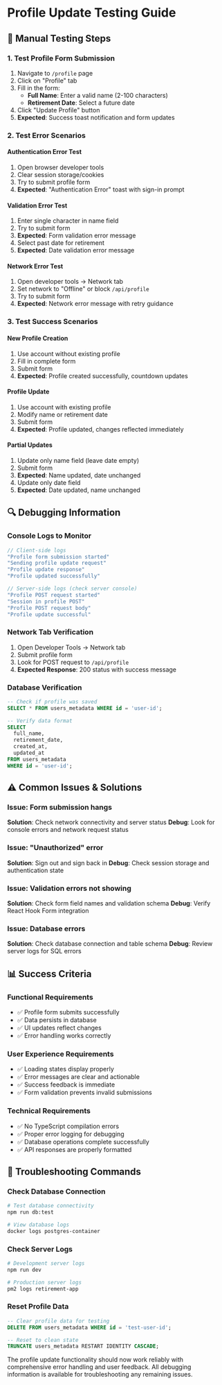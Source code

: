 # Profile Update Testing Guide

## 🧪 **Manual Testing Steps**

### **1. Test Profile Form Submission**
1. Navigate to `/profile` page
2. Click on "Profile" tab
3. Fill in the form:
   - **Full Name**: Enter a valid name (2-100 characters)
   - **Retirement Date**: Select a future date
4. Click "Update Profile" button
5. **Expected**: Success toast notification and form updates

### **2. Test Error Scenarios**

#### **Authentication Error Test**
1. Open browser developer tools
2. Clear session storage/cookies
3. Try to submit profile form
4. **Expected**: "Authentication Error" toast with sign-in prompt

#### **Validation Error Test**
1. Enter single character in name field
2. Try to submit form
3. **Expected**: Form validation error message
4. Select past date for retirement
5. **Expected**: Date validation error message

#### **Network Error Test**
1. Open developer tools → Network tab
2. Set network to "Offline" or block `/api/profile`
3. Try to submit form
4. **Expected**: Network error message with retry guidance

### **3. Test Success Scenarios**

#### **New Profile Creation**
1. Use account without existing profile
2. Fill in complete form
3. Submit form
4. **Expected**: Profile created successfully, countdown updates

#### **Profile Update**
1. Use account with existing profile
2. Modify name or retirement date
3. Submit form
4. **Expected**: Profile updated, changes reflected immediately

#### **Partial Updates**
1. Update only name field (leave date empty)
2. Submit form
3. **Expected**: Name updated, date unchanged
4. Update only date field
5. **Expected**: Date updated, name unchanged

## 🔍 **Debugging Information**

### **Console Logs to Monitor**
```javascript
// Client-side logs
"Profile form submission started"
"Sending profile update request"
"Profile update response"
"Profile updated successfully"

// Server-side logs (check server console)
"Profile POST request started"
"Session in profile POST"
"Profile POST request body"
"Profile update successful"
```

### **Network Tab Verification**
1. Open Developer Tools → Network tab
2. Submit profile form
3. Look for POST request to `/api/profile`
4. **Expected Response**: 200 status with success message

### **Database Verification**
```sql
-- Check if profile was saved
SELECT * FROM users_metadata WHERE id = 'user-id';

-- Verify data format
SELECT 
  full_name,
  retirement_date,
  created_at,
  updated_at
FROM users_metadata 
WHERE id = 'user-id';
```

## ⚠️ **Common Issues & Solutions**

### **Issue**: Form submission hangs
**Solution**: Check network connectivity and server status
**Debug**: Look for console errors and network request status

### **Issue**: "Unauthorized" error
**Solution**: Sign out and sign back in
**Debug**: Check session storage and authentication state

### **Issue**: Validation errors not showing
**Solution**: Check form field names and validation schema
**Debug**: Verify React Hook Form integration

### **Issue**: Database errors
**Solution**: Check database connection and table schema
**Debug**: Review server logs for SQL errors

## 📊 **Success Criteria**

### **Functional Requirements**
- ✅ Profile form submits successfully
- ✅ Data persists in database
- ✅ UI updates reflect changes
- ✅ Error handling works correctly

### **User Experience Requirements**
- ✅ Loading states display properly
- ✅ Error messages are clear and actionable
- ✅ Success feedback is immediate
- ✅ Form validation prevents invalid submissions

### **Technical Requirements**
- ✅ No TypeScript compilation errors
- ✅ Proper error logging for debugging
- ✅ Database operations complete successfully
- ✅ API responses are properly formatted

## 🔧 **Troubleshooting Commands**

### **Check Database Connection**
```bash
# Test database connectivity
npm run db:test

# View database logs
docker logs postgres-container
```

### **Check Server Logs**
```bash
# Development server logs
npm run dev

# Production server logs
pm2 logs retirement-app
```

### **Reset Profile Data**
```sql
-- Clear profile data for testing
DELETE FROM users_metadata WHERE id = 'test-user-id';

-- Reset to clean state
TRUNCATE users_metadata RESTART IDENTITY CASCADE;
```

The profile update functionality should now work reliably with comprehensive error handling and user feedback. All debugging information is available for troubleshooting any remaining issues.
